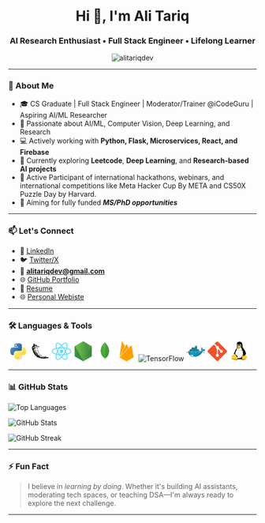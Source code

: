 <h1 align="center">Hi 👋, I'm Ali Tariq</h1>
<h3 align="center">AI Research Enthusiast • Full Stack Engineer • Lifelong Learner</h3>

<p align="center">
  <img src="https://komarev.com/ghpvc/?username=alitariqdev&label=Profile%20views&color=0e75b6&style=flat" alt="alitariqdev" />
</p>

---

### 🚀 About Me

- 🎓 CS Graduate | Full Stack Engineer | Moderator/Trainer  @iCodeGuru | Aspiring AI/ML Researcher 
- 🔬 Passionate about AI/ML, Computer Vision, Deep Learning, and Research
- 💻 Actively working with **Python, Flask, Microservices, React, and Firebase**
- 🌱 Currently exploring **Leetcode**, **Deep Learning**, and **Research-based AI projects**
- 🧠 Active Participant of international hackathons, webinars, and international competitions like  Meta Hacker Cup By META and CS50X Puzzle Day by Harvard.
- 🎯 Aiming for fully funded ***MS/PhD opportunities***

---

### 📫 Let's Connect

- 💼 [LinkedIn](https://linkedin.com/in/alitariqdev)
- 🐦 [Twitter/X](https://twitter.com/alitariqdev)
- 📧 **alitariqdev@gmail.com**
- 🌐 [GitHub Portfolio](https://github.com/alitariqdev)
- 📄 [Resume](https://drive.google.com/file/d/1PfZgyHM8vByY3ORziWABD2YURvxPh7Zy/view)
- 🌐 [Personal Webiste](https://alitariq.netlify.app)

---

### 🛠️ Languages & Tools

<p align="left">
  <img src="https://raw.githubusercontent.com/devicons/devicon/master/icons/python/python-original.svg" alt="Python" width="40" />
  <img src="https://raw.githubusercontent.com/devicons/devicon/master/icons/flask/flask-original.svg" alt="Flask" width="40" />
  <img src="https://raw.githubusercontent.com/devicons/devicon/master/icons/react/react-original.svg" alt="React" width="40" />
  <img src="https://raw.githubusercontent.com/devicons/devicon/master/icons/nodejs/nodejs-original.svg" alt="Node.js" width="40" />
  <img src="https://raw.githubusercontent.com/devicons/devicon/master/icons/mongodb/mongodb-original.svg" alt="MongoDB" width="40" />
  <img src="https://raw.githubusercontent.com/devicons/devicon/master/icons/firebase/firebase-plain.svg" alt="Firebase" width="40" />
  <img src="https://www.vectorlogo.zone/logos/tensorflow/tensorflow-icon.svg" alt="TensorFlow" width="40" />
  <img src="https://raw.githubusercontent.com/devicons/devicon/master/icons/docker/docker-original.svg" alt="Docker" width="40" />
  <img src="https://raw.githubusercontent.com/devicons/devicon/master/icons/git/git-original.svg" alt="Git" width="40" />
  <img src="https://raw.githubusercontent.com/devicons/devicon/master/icons/linux/linux-original.svg" alt="Linux" width="40" />
  <!-- Add others as needed -->
</p>

---

### 📊 GitHub Stats

<p align="left">
  <img src="https://github-readme-stats.vercel.app/api/top-langs/?username=alitariqdev&layout=compact&theme=default" alt="Top Languages" />
</p>
<p align="left">
  <img src="https://github-readme-stats.vercel.app/api?username=alitariqdev&show_icons=true&theme=default" alt="GitHub Stats" />
</p>
<p align="left">
  <img src="https://github-readme-streak-stats.herokuapp.com/?user=alitariqdev&theme=default" alt="GitHub Streak" />
</p>

---

### ⚡ Fun Fact

> I believe in _learning by doing_. Whether it's building AI assistants, moderating tech spaces, or teaching DSA—I'm always ready to explore the next challenge.

---
